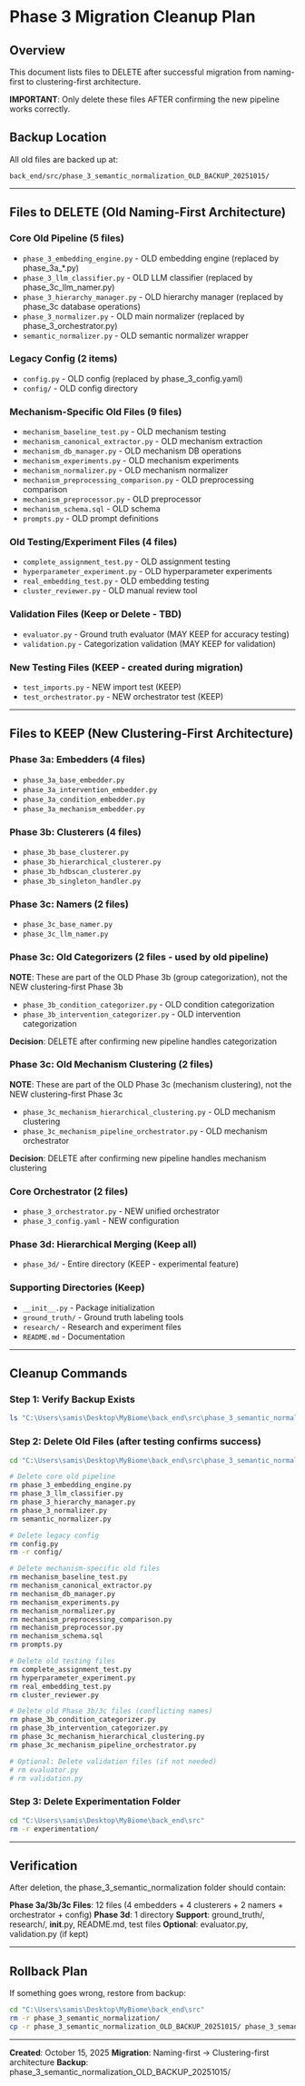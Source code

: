 # Phase 3 Migration Cleanup Plan

## Overview

This document lists files to DELETE after successful migration from naming-first to clustering-first architecture.

**IMPORTANT**: Only delete these files AFTER confirming the new pipeline works correctly.

## Backup Location

All old files are backed up at:
```
back_end/src/phase_3_semantic_normalization_OLD_BACKUP_20251015/
```

---

## Files to DELETE (Old Naming-First Architecture)

### Core Old Pipeline (5 files)
- `phase_3_embedding_engine.py` - OLD embedding engine (replaced by phase_3a_*.py)
- `phase_3_llm_classifier.py` - OLD LLM classifier (replaced by phase_3c_llm_namer.py)
- `phase_3_hierarchy_manager.py` - OLD hierarchy manager (replaced by phase_3c database operations)
- `phase_3_normalizer.py` - OLD main normalizer (replaced by phase_3_orchestrator.py)
- `semantic_normalizer.py` - OLD semantic normalizer wrapper

### Legacy Config (2 items)
- `config.py` - OLD config (replaced by phase_3_config.yaml)
- `config/` - OLD config directory

### Mechanism-Specific Old Files (9 files)
- `mechanism_baseline_test.py` - OLD mechanism testing
- `mechanism_canonical_extractor.py` - OLD mechanism extraction
- `mechanism_db_manager.py` - OLD mechanism DB operations
- `mechanism_experiments.py` - OLD mechanism experiments
- `mechanism_normalizer.py` - OLD mechanism normalizer
- `mechanism_preprocessing_comparison.py` - OLD preprocessing comparison
- `mechanism_preprocessor.py` - OLD preprocessor
- `mechanism_schema.sql` - OLD schema
- `prompts.py` - OLD prompt definitions

### Old Testing/Experiment Files (4 files)
- `complete_assignment_test.py` - OLD assignment testing
- `hyperparameter_experiment.py` - OLD hyperparameter experiments
- `real_embedding_test.py` - OLD embedding testing
- `cluster_reviewer.py` - OLD manual review tool

### Validation Files (Keep or Delete - TBD)
- `evaluator.py` - Ground truth evaluator (MAY KEEP for accuracy testing)
- `validation.py` - Categorization validation (MAY KEEP for validation)

### New Testing Files (KEEP - created during migration)
- `test_imports.py` - NEW import test (KEEP)
- `test_orchestrator.py` - NEW orchestrator test (KEEP)

---

## Files to KEEP (New Clustering-First Architecture)

### Phase 3a: Embedders (4 files)
- `phase_3a_base_embedder.py`
- `phase_3a_intervention_embedder.py`
- `phase_3a_condition_embedder.py`
- `phase_3a_mechanism_embedder.py`

### Phase 3b: Clusterers (4 files)
- `phase_3b_base_clusterer.py`
- `phase_3b_hierarchical_clusterer.py`
- `phase_3b_hdbscan_clusterer.py`
- `phase_3b_singleton_handler.py`

### Phase 3c: Namers (2 files)
- `phase_3c_base_namer.py`
- `phase_3c_llm_namer.py`

### Phase 3c: Old Categorizers (2 files - used by old pipeline)
**NOTE**: These are part of the OLD Phase 3b (group categorization), not the NEW clustering-first Phase 3b
- `phase_3b_condition_categorizer.py` - OLD condition categorization
- `phase_3b_intervention_categorizer.py` - OLD intervention categorization

**Decision**: DELETE after confirming new pipeline handles categorization

### Phase 3c: Old Mechanism Clustering (2 files)
**NOTE**: These are part of the OLD Phase 3c (mechanism clustering), not the NEW clustering-first Phase 3c
- `phase_3c_mechanism_hierarchical_clustering.py` - OLD mechanism clustering
- `phase_3c_mechanism_pipeline_orchestrator.py` - OLD mechanism orchestrator

**Decision**: DELETE after confirming new pipeline handles mechanism clustering

### Core Orchestrator (2 files)
- `phase_3_orchestrator.py` - NEW unified orchestrator
- `phase_3_config.yaml` - NEW configuration

### Phase 3d: Hierarchical Merging (Keep all)
- `phase_3d/` - Entire directory (KEEP - experimental feature)

### Supporting Directories (Keep)
- `__init__.py` - Package initialization
- `ground_truth/` - Ground truth labeling tools
- `research/` - Research and experiment files
- `README.md` - Documentation

---

## Cleanup Commands

### Step 1: Verify Backup Exists
```bash
ls "C:\Users\samis\Desktop\MyBiome\back_end\src\phase_3_semantic_normalization_OLD_BACKUP_20251015"
```

### Step 2: Delete Old Files (after testing confirms success)

```bash
cd "C:\Users\samis\Desktop\MyBiome\back_end\src\phase_3_semantic_normalization"

# Delete core old pipeline
rm phase_3_embedding_engine.py
rm phase_3_llm_classifier.py
rm phase_3_hierarchy_manager.py
rm phase_3_normalizer.py
rm semantic_normalizer.py

# Delete legacy config
rm config.py
rm -r config/

# Delete mechanism-specific old files
rm mechanism_baseline_test.py
rm mechanism_canonical_extractor.py
rm mechanism_db_manager.py
rm mechanism_experiments.py
rm mechanism_normalizer.py
rm mechanism_preprocessing_comparison.py
rm mechanism_preprocessor.py
rm mechanism_schema.sql
rm prompts.py

# Delete old testing files
rm complete_assignment_test.py
rm hyperparameter_experiment.py
rm real_embedding_test.py
rm cluster_reviewer.py

# Delete old Phase 3b/3c files (conflicting names)
rm phase_3b_condition_categorizer.py
rm phase_3b_intervention_categorizer.py
rm phase_3c_mechanism_hierarchical_clustering.py
rm phase_3c_mechanism_pipeline_orchestrator.py

# Optional: Delete validation files (if not needed)
# rm evaluator.py
# rm validation.py
```

### Step 3: Delete Experimentation Folder

```bash
cd "C:\Users\samis\Desktop\MyBiome\back_end\src"
rm -r experimentation/
```

---

## Verification

After deletion, the phase_3_semantic_normalization folder should contain:

**Phase 3a/3b/3c Files**: 12 files (4 embedders + 4 clusterers + 2 namers + orchestrator + config)
**Phase 3d**: 1 directory
**Support**: ground_truth/, research/, __init__.py, README.md, test files
**Optional**: evaluator.py, validation.py (if kept)

---

## Rollback Plan

If something goes wrong, restore from backup:
```bash
cd "C:\Users\samis\Desktop\MyBiome\back_end\src"
rm -r phase_3_semantic_normalization/
cp -r phase_3_semantic_normalization_OLD_BACKUP_20251015/ phase_3_semantic_normalization/
```

---

**Created**: October 15, 2025
**Migration**: Naming-first → Clustering-first architecture
**Backup**: phase_3_semantic_normalization_OLD_BACKUP_20251015/
